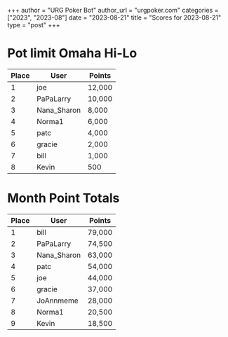 +++
author = "URG Poker Bot"
author_url = "urgpoker.com"
categories = ["2023", "2023-08"]
date = "2023-08-21"
title = "Scores for 2023-08-21"
type = "post"
+++
# Pot limit Omaha Hi-Lo

| Place | User | Points |
|-------|------|--------|
| 1 | joe | 12,000 |
| 2 | PaPaLarry | 10,000 |
| 3 | Nana_Sharon | 8,000 |
| 4 | Norma1 | 6,000 |
| 5 | patc | 4,000 |
| 6 | gracie | 2,000 |
| 7 | bill | 1,000 |
| 8 | Kevin | 500 |

# Month Point Totals

| Place | User | Points |
|-------|------|--------|
| 1 | bill | 79,000 |
| 2 | PaPaLarry | 74,500 |
| 3 | Nana_Sharon | 63,000 |
| 4 | patc | 54,000 |
| 5 | joe | 44,000 |
| 6 | gracie | 37,000 |
| 7 | JoAnnmeme | 28,000 |
| 8 | Norma1 | 20,500 |
| 9 | Kevin | 18,500 |
